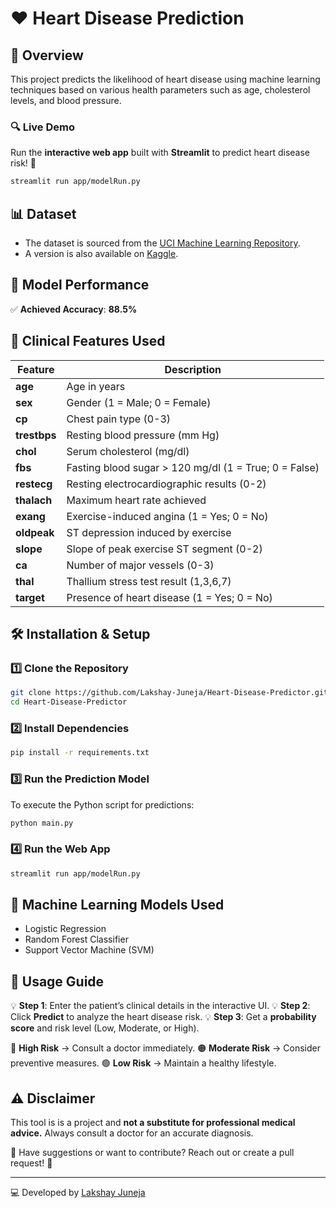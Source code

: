 # ❤️ Heart Disease Prediction

## 📌 Overview
This project predicts the likelihood of heart disease using machine learning techniques based on various health parameters such as age, cholesterol levels, and blood pressure.

### 🔍 Live Demo
Run the **interactive web app** built with **Streamlit** to predict heart disease risk! 🚀
```bash
streamlit run app/modelRun.py
```

## 📊 Dataset
- The dataset is sourced from the [UCI Machine Learning Repository]([https://archive.ics.uci.edu/ml/datasets/heart+Disease](https://archive.ics.uci.edu/ml/datasets/heart+Disease)).
- A version is also available on [Kaggle]([https://www.kaggle.com/datasets/sumaiyatasmeem/heart-disease-classification-dataset](https://www.kaggle.com/datasets/sumaiyatasmeem/heart-disease-classification-dataset)).

## 🎯 Model Performance
✅ **Achieved Accuracy**: **88.5%**

## 🏥 Clinical Features Used

| Feature | Description |
|---------|-------------|
| **age** | Age in years |
| **sex** | Gender (1 = Male; 0 = Female) |
| **cp** | Chest pain type (0-3) |
| **trestbps** | Resting blood pressure (mm Hg) |
| **chol** | Serum cholesterol (mg/dl) |
| **fbs** | Fasting blood sugar > 120 mg/dl (1 = True; 0 = False) |
| **restecg** | Resting electrocardiographic results (0-2) |
| **thalach** | Maximum heart rate achieved |
| **exang** | Exercise-induced angina (1 = Yes; 0 = No) |
| **oldpeak** | ST depression induced by exercise |
| **slope** | Slope of peak exercise ST segment (0-2) |
| **ca** | Number of major vessels (0-3) |
| **thal** | Thallium stress test result (1,3,6,7) |
| **target** | Presence of heart disease (1 = Yes; 0 = No) |

## 🛠️ Installation & Setup
### 1️⃣ Clone the Repository
```bash
git clone https://github.com/Lakshay-Juneja/Heart-Disease-Predictor.git
cd Heart-Disease-Predictor
```

### 2️⃣ Install Dependencies
```bash
pip install -r requirements.txt
```

### 3️⃣ Run the Prediction Model
To execute the Python script for predictions:
```bash
python main.py
```

### 4️⃣ Run the Web App
```bash
streamlit run app/modelRun.py
```

## 🧠 Machine Learning Models Used
- Logistic Regression
- Random Forest Classifier
- Support Vector Machine (SVM)

## 📌 Usage Guide
💡 **Step 1**: Enter the patient’s clinical details in the interactive UI.
💡 **Step 2**: Click **Predict** to analyze the heart disease risk.
💡 **Step 3**: Get a **probability score** and risk level (Low, Moderate, or High).

🔴 **High Risk** → Consult a doctor immediately.
🟠 **Moderate Risk** → Consider preventive measures.
🟢 **Low Risk** → Maintain a healthy lifestyle.

## ⚠️ Disclaimer
This tool is is a project and **not a substitute for professional medical advice.** Always consult a doctor for an accurate diagnosis.

📩 Have suggestions or want to contribute? Reach out or create a pull request! 🎉

---
💻 Developed by [Lakshay Juneja](https://github.com/Lakshay-Juneja)

